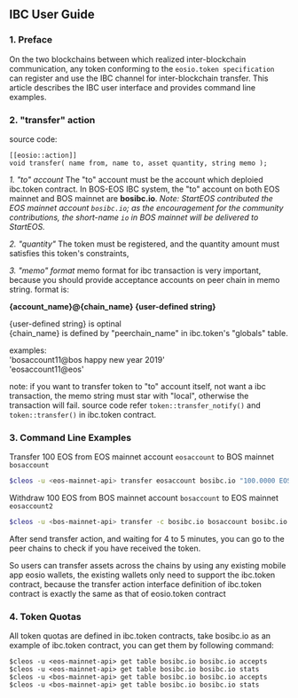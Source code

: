 IBC User Guide
-------

### 1. Preface
On the two blockchains between which realized inter-blockchain communication, 
any token conforming to the `eosio.token specification` can register and use the IBC channel for inter-blockchain transfer.
This article describes the IBC user interface and provides command line examples.


### 2. "transfer" action 
source code:
``` 
[[eosio::action]]
void transfer( name from, name to, asset quantity, string memo );
```

*1. "to" account*
The "to" account must be the account which deploied ibc.token contract. In BOS-EOS IBC system, the "to" account on 
both EOS mainnet and BOS mainnet are **bosibc.io**.
*Note: StartEOS contributed the EOS mainnet account `bosibc.io`; as the encouragement for the community contributions, 
the short-name `io` in BOS mainnet will be delivered to StartEOS.*

*2. "quantity"*
The token must be registered, and the quantity amount must satisfies this token's constraints, 

*3. "memo" format*
memo format for ibc transaction is very important, because you should provide acceptance accounts on peer chain in memo string. format is:

**{account_name}@{chain_name} {user-defined string}**

{user-defined string} is optinal  
{chain_name} is defined by "peerchain_name" in ibc.token's "globals" table.  

examples:  
'bosaccount11@bos happy new year 2019'  
'eosaccount11@eos'  


note: if you want to transfer token to "to" account itself, not want a ibc transaction, the memo string must star
with "local", otherwise the transaction will fail. source code refer `token::transfer_notify()` and ` token::transfer()`
in ibc.token contract.


### 3. Command Line Examples
Transfer 100 EOS from EOS mainnet account `eosaccount` to BOS mainnet `bosaccount`
```bash
$cleos -u <eos-mainnet-api> transfer eosaccount bosibc.io "100.0000 EOS" "bosaccount@bos hello!"
```

Withdraw 100 EOS from BOS mainnet account `bosaccount` to EOS mainnet `eosaccount2`
```bash
$cleos -u <bos-mainnet-api> transfer -c bosibc.io bosaccount bosibc.io "100.0000 EOS" "eosaccount2@eos hi!"
``` 

After send transfer action, and waiting for 4 to 5 minutes, you can go to the peer chains to check if you have received the token.

So users can transfer assets across the chains by using any existing mobile app eosio wallets, 
the existing wallets only need to support the ibc.token contract, because the transfer action interface definition of ibc.token 
contract is exactly the same as that of eosio.token contract


### 4. Token Quotas
All token quotas are defined in ibc.token contracts, take bosibc.io as an example of ibc.token contract, 
you can get them by following command:
``` 
$cleos -u <eos-mainnet-api> get table bosibc.io bosibc.io accepts
$cleos -u <eos-mainnet-api> get table bosibc.io bosibc.io stats
$cleos -u <bos-mainnet-api> get table bosibc.io bosibc.io accepts
$cleos -u <bos-mainnet-api> get table bosibc.io bosibc.io stats
```
